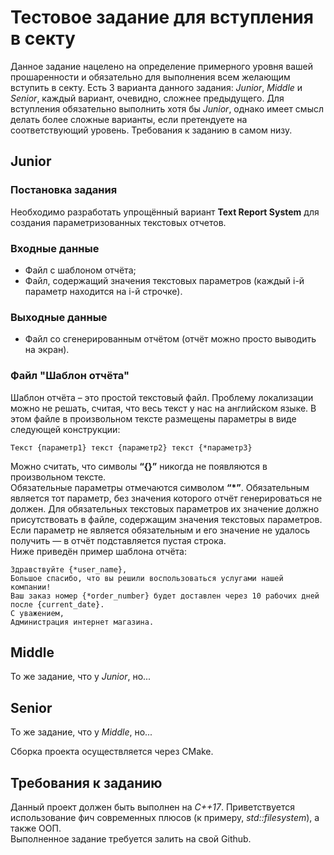 # Тестовое задание для вступления в секту

Данное задание нацелено на определение примерного уровня вашей прошаренности и обязательно для выполнения всем желающим вступить в секту. Есть 3 варианта данного задания: *Junior*, *Middle* и *Senior*, каждый вариант, очевидно, сложнее предыдущего. Для вступления обязательно выполнить хотя бы *Junior*, однако имеет смысл делать более сложные варианты, если претендуете на соответствующий уровень. Требования к заданию в самом низу.

## Junior

### Постановка задания

Необходимо разработать упрощённый вариант **Text Report System** для создания параметризованных текстовых отчетов.

### Входные данные

- Файл с шаблоном отчёта;
- Файл, содержащий значения текстовых параметров (каждый i-й параметр находится на i-й строчке).

### Выходные данные

- Файл со сгенерированным отчётом (отчёт можно просто выводить на экран).

### Файл "Шаблон отчёта"

Шаблон отчёта – это простой текстовый файл. Проблему локализации можно не решать, считая, что весь текст у нас на английском языке. В этом файле в произвольном тексте размещены параметры в виде следующей конструкции:

```
Текст {параметр1} текст {параметр2} текст {*параметр3}
```

Можно считать, что символы **“{}”** никогда не появляются в произвольном тексте.\
Обязательные параметры отмечаются символом **“\*”**. Обязательным является тот параметр, без значения которого отчёт генерироваться не должен. Для обязательных текстовых параметров их значение должно присутствовать в файле, содержащим значения текстовых параметров. Если параметр не является обязательным и его значение не удалось получить — в отчёт подставляется пустая строка.\
Ниже приведён пример шаблона отчёта:

```
Здравствуйте {*user_name},
Большое спасибо, что вы решили воспользоваться услугами нашей компании!
Ваш заказ номер {*order_number} будет доставлен через 10 рабочих дней после {current_date}. 
С уважением, 
Администрация интернет магазина.
```

## Middle

То же задание, что у *Junior*, но...

## Senior

То же задание, что у *Middle*, но...

Сборка проекта осуществляется через CMake.

## Требования к заданию

Данный проект должен быть выполнен на *C++17*. Приветствуется использование фич современных плюсов (к примеру, *std::filesystem*), а также ООП.\
Выполненное задание требуется залить на свой Github.
